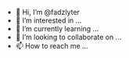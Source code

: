 - 👋 Hi, I’m @fadzlyter
- 👀 I’m interested in ...
- 🌱 I’m currently learning ...
- 💞️ I’m looking to collaborate on ...
- 📫 How to reach me ...

<!---
fadzlyter/fadzlyter is a ✨ special ✨ repository because its `README.md` (this file) appears on your GitHub profile.
You can click the Preview link to take a look at your changes.
--->
